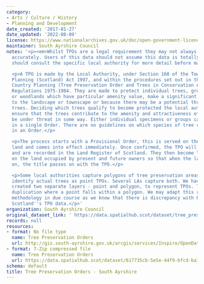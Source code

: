 ```yaml
---
category:
- Arts / Culture / History
- Planning and Development
date_created: '2017-01-27'
date_updated: '2022-08-09'
license: https://www.nationalarchives.gov.uk/doc/open-government-licence/version/3/
maintainer: South Ayrshire Council
notes: '<p><em>Whilst TPOs are a legal requirement they may not always be digitised
  accurately. Users of this data should not assume this data is totally accurate and
  should consult the specific local authority for more detail before making any decisions</em></p>

  <p>A TPO is made by the Local Authority, under Section 160 of the Town and Country
  Planning (Scotland) Act 1997, and within the procedures set out in the Town and
  Country Planning (Tree Preservation Order and Trees in Conservation Areas) (Scotland)
  Regulations 1975-1984. They are made to protect individual trees, groups of trees
  or woodlands which have particular amenity value, make a significant contribution
  to the landscape or townscape or because there may be a potential threat to the
  trees. Deciding which trees qualify to become protected the local authority must
  ensure that the trees contribute to the amenity and attractiveness of an area and
  be under threat in some way. Either individual specimens or groups can be protected
  in a single Order. There are no guidelines on which species of tree can be included
  in an Order.</p>

  <p>The process starts with a Provisional Order, this is served on the owner of the
  land and comes into effect immediately. Once confirmed, the TPO will remain indefinitely
  and are recorded in the Land Register of Scotland. They then become legal burdens
  on the land occupied by present and future owners so that when the land is sold
  on, the title passes on with the TPO.</p>

  <p>Some local authorities capture polygons of tree preservation areas. Others will
  identify actual trees as point TPOs. Several LAs capture both. We have initially
  created two separate layers - point and polygon, to represent TPOs. This may show
  duplication where a point falls within a polygon. We may adapt this rationale and
  methodology in due course as we know that there is discrepancy with Registers of
  Scotland''s TPO data.</p>'
organization: South Ayrshire Council
original_dataset_link: ' https://data.spatialhub.scot/dataset/tree_preservation_orders-sa'
records: null
resources:
- format: No file type
  name: Tree Preservation Orders
  url: http://gis.south-ayrshire.gov.uk/arcgis/services/Inspire/OpenData/MapServer/WFSServer?
- format: 7-Zip compressed file
  name: Tree Preservation Orders
  url: https://data.spatialhub.scot/dataset/617735cb-5e5e-44f9-bfcd-ba15a693e2b6/resource/41d90da2-92a6-4ce7-ad78-1bf566c3d973/download/2020-02-13-na_ldp-tree-preservation-orders.7z
schema: default
title: Tree Preservation Orders - South Ayrshire
---
```

